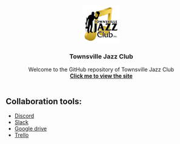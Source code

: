 <br />
<p align="center">
  <a href="https://github.com/cp3402-students/cp3402-2021-team17">
    <img src="G_logo/logo.png" alt="Logo" width="100" height="100">
  </a>

<h3 align="center">Townsville Jazz Club</h3>

  <p align="center">
    Welcome to the GitHub repository of Townsville Jazz Club
    <br /> 
    <a href="https://tsvjazzclub.site/"><strong>Click me to view the site</strong></a>
    <br />
    <br />
</p>





## Collaboration tools:

- [Discord](https://discord.gg/XMKqTSyNhd)
  <br/>
- [Slack](https://app.slack.com/client/T0C3E7EP2/G0VCUFW0M/thread/C0K0UUFN2-1615507197.020300)
  <br/>
- [Google drive](https://docs.google.com/document/d/1Hfi_m2LVXHYK-GZh1MP_wYeHY1dKXG9PmK7ZDUn299U/edit)
  <br/>
- [Trello](https://trello.com/b/ldL0BLoM/team-17-web-dev)
  <br/>
